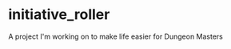 initiative_roller
=================

A project I'm working on to make life easier for Dungeon Masters
